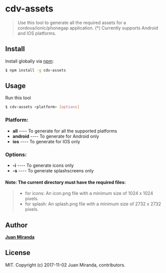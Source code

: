 # cdv-assets

> Use this tool to generate all the required assets for a cordova/ionic/phonegap application.
> (*) Currently supports Android and IOS platforms.

## Install
Install globally via [npm](npmjs.org):

```bash
$ npm install -g cdv-assets
```

## Usage
Run this tool 

```bash
$ cdv-assets <platform> [options]
```

### Platform:
- **all** ---- To generate for all the supported platforms
- **android** ---- To generate for Android only
- **ios** ---- To generate for IOS only
        
### Options:
- **-i** ---- To generate icons only
- **-s** ---- To generate splashscreens only

#### Note: The current directory must have the required files:
>   - for icons: An icon.png file with a minimum size of 1024 x 1024 pixels.
>   - for splash: An splash.png file with a minimum size of 2732 x 2732 pixels.

## Author

**[Juan Miranda](https://github.com/JuanNorsync)**

## License
MIT. Copyright (c) 2017-11-02 Juan Miranda, contributors.
